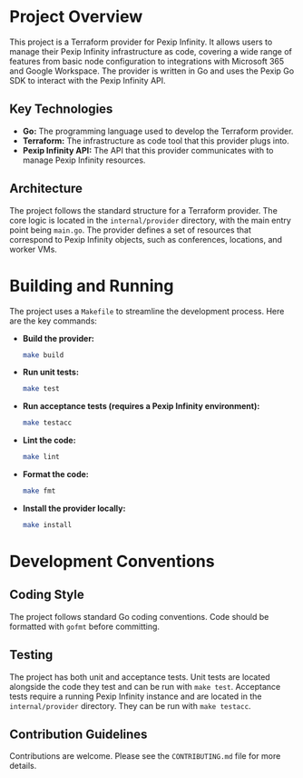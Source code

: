 # Project Overview

This project is a Terraform provider for Pexip Infinity. It allows users to manage their Pexip Infinity infrastructure as code, covering a wide range of features from basic node configuration to integrations with Microsoft 365 and Google Workspace. The provider is written in Go and uses the Pexip Go SDK to interact with the Pexip Infinity API.

## Key Technologies

*   **Go:** The programming language used to develop the Terraform provider.
*   **Terraform:** The infrastructure as code tool that this provider plugs into.
*   **Pexip Infinity API:** The API that this provider communicates with to manage Pexip Infinity resources.

## Architecture

The project follows the standard structure for a Terraform provider. The core logic is located in the `internal/provider` directory, with the main entry point being `main.go`. The provider defines a set of resources that correspond to Pexip Infinity objects, such as conferences, locations, and worker VMs.

# Building and Running

The project uses a `Makefile` to streamline the development process. Here are the key commands:

*   **Build the provider:**
    ```bash
    make build
    ```

*   **Run unit tests:**
    ```bash
    make test
    ```

*   **Run acceptance tests (requires a Pexip Infinity environment):**
    ```bash
    make testacc
    ```

*   **Lint the code:**
    ```bash
    make lint
    ```

*   **Format the code:**
    ```bash
    make fmt
    ```

*   **Install the provider locally:**
    ```bash
    make install
    ```

# Development Conventions

## Coding Style

The project follows standard Go coding conventions. Code should be formatted with `gofmt` before committing.

## Testing

The project has both unit and acceptance tests. Unit tests are located alongside the code they test and can be run with `make test`. Acceptance tests require a running Pexip Infinity instance and are located in the `internal/provider` directory. They can be run with `make testacc`.

## Contribution Guidelines

Contributions are welcome. Please see the `CONTRIBUTING.md` file for more details.
